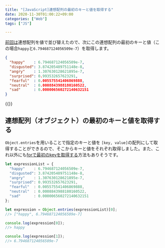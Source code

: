 ```yaml
---
title: "[JavaScript]連想配列の最初のキーと値を取得する"
date: 2020-11-30T01:00:22+09:00
categories: ["Web"]
tags: ["JS"]

---
```


[前回は](https://2001y.me/blog/js-object-sort)連想配列を値で並び替えたので、次にこの連想配列の最初のキーと値（この場合`happy`と`6.794687124056509e-7`）を取得します。

```json
{
  "happy"    : 6.794687124056509e-7, 
  "disgusted": 3.874205489751148e-8,
  "angry"    : 1.307630128621895e-7,
  "surprised": 0.993532657623291,
  "fearful"  : 0.005575541406869888,
  "neutral"  : 0.0008843988180160522,
  "sad"      : 0.000006560272140632151
}
```

{{<ad>}}

## 連想配列（オブジェクト）の最初のキーと値を取得する

`Object.entries`を用いることで指定のキーと値を `[key, value]`の配列にして取得することができるので、そこからキーと値をそれぞれ取得しました。また、これ以外にも[forで最初のkeyを取得する](http://criticalbreak5.seesaa.net/article/430092962.html)方法もありそうです。

```js
let expressionList = {
  "happy"    : 6.794687124056509e-7, 
  "disgusted": 3.874205489751148e-8,
  "angry"    : 1.307630128621895e-7,
  "surprised": 0.993532657623291,
  "fearful"  : 0.005575541406869888,
  "neutral"  : 0.0008843988180160522,
  "sad"      : 0.000006560272140632151
};

let expression = Object.entries(expressionList)[0];
//> ["happy", 6.794687124056509e-7] 

console.log(expression[0]);
//> happy

console.log(expression[1]);
//> 6.794687124056509e-7
```
